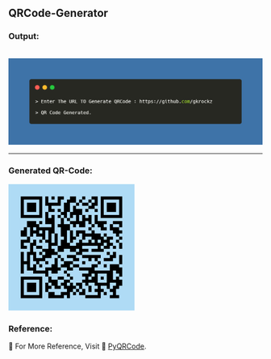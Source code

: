 ## QRCode-Generator

### Output:                                                              
<br>            
<img src="Img/Output.png" alt="Sample-Output">

---

###  Generated QR-Code:
<img src="Img/QRCode.jpg" height=250px alt="QR">
<br>

### Reference:

💠 For More Reference, Visit 📑 [PyQRCode](https://pypi.org/project/PyQRCode/).

